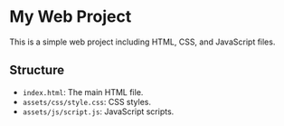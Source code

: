 # My Web Project

This is a simple web project including HTML, CSS, and JavaScript files.

## Structure
- `index.html`: The main HTML file.
- `assets/css/style.css`: CSS styles.
- `assets/js/script.js`: JavaScript scripts.
